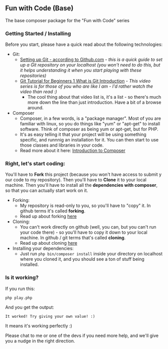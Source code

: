 ## Fun with Code (Base)
The base composer package for the "Fun with Code" series

### Getting Started / Installing

Before you start, please have a quick read about the following technologies:

- Git: 
    + [Setting up Git - according to Github.com](https://help.github.com/articles/set-up-git/) - *this is a quick guide to set up a Git repository on your localhost (you won't need to do this, but it helps understanding it when you start playing with these repositories)*
    + [Git Tutorial for Beginners 1 What is Git Introduction](https://www.youtube.com/watch?v=_vEPmy31XDE&index=1&list=PLEIPSRdn5KEoLbRZJuS4bLlldQ4wiA5Nf) - *This video series is for those of you who are like I am - I'd rather watch the video than read :)*
        * The cool thing about that video list is, it's a list - so there's much more down the line than just introduction. Have a bit of a browse around.
- Composer
    + Composer, in a few words, is a "package manager". Most of you are familiar with linux, so you do things like "yum" or "apt-get" to install software. Think of composer as being yum or apt-get, but for PHP. 
    + It's as easy telling it that your project will be using something specific, and runnnig an installation for it. You can then start to use those classes and libraries in your code.
    + Read more about it here: [Introduction to Composer](https://getcomposer.org/doc/01-basic-usage.md)

### Right, let's start coding:

You'll have to **Fork** this project (because you won't have access to submit y our code to my repository). Then you'll have to **Clone** it to your local machine. Then you'll have to install all the **dependencies with composer**, so that you can actually start work on it.

- Forking:
    + My repository is read-only to you, so you'll have to "copy" it. In github terms it's called **forking**.
    + Read up about forking [here](https://help.github.com/articles/fork-a-repo/)
- Cloning:
    + You can't work directly on github (well, you can, but you can't run your code there) - so you'll have to copy it down to your local machine. In github / git terms that's called **cloning**.
    + Read up about cloning [here](https://help.github.com/articles/cloning-a-repository/)
- Installing your dependencies:
    + Just run `php bin/composer install` inside your directory on localhost where you cloned it, and you should see a ton of stuff being installed.

### Is it working?
If you run this:

    php play.php

And you get the output:

    It worked! Try giving your own value! :)

It means it's working perfectly :)

Please chat to me or one of the devs if you need more help, and we'll give you a nudge in the right direction.



